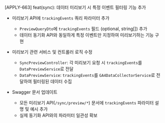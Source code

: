 [APPLY-663] feat(sync): 데이터 미리보기 시 특정 이벤트 필터링 기능 추가

- 미리보기 API에 `trackingEvents` 쿼리 파라미터 추가
  - `PreviewQueryDto`에 `trackingEvents` 필드 (optional, string[]) 추가
  - 데이터 동기화 API와 동일하게 특정 이벤트만 지정하여 미리보기하는 기능 구현

- 미리보기 관련 서비스 및 컨트롤러 로직 수정
  - `SyncPreviewController`: 각 미리보기 요청 시 `trackingEvents`를 `DataPreviewService`로 전달
  - `DataPreviewService`: `trackingEvents`를 `GA4DataCollectorService`로 전달하여 필터링된 데이터 수집

- Swagger 문서 업데이트
  - 모든 미리보기 API(`/sync/preview/*`) 문서에 `trackingEvents` 파라미터 설명 및 예시 추가
  - 실제 동기화 API와의 파라미터 일관성 확보
